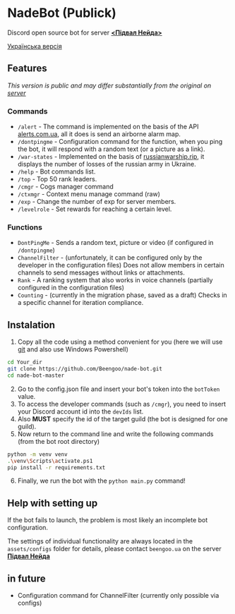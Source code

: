 # NadeBot (Publick)



Discord open source bot for server [**&lt;Підвал Нейда>**](https://discord.gg/nadecgt)

[Українська версія]()

## Features
*This version is public and may differ substantially from the original on [server](https://discord.gg/nadecgt)*

### Commands
- `/alert` - The command is implemented on the basis of the API [alerts.com.ua](https://alerts.com.ua), all it does is send an airborne alarm map.
- `/dontpingme` - Configuration command for the function, when you ping the bot, it will respond with a random text (or a picture as a link).
- `/war-states` - Implemented on the basis of [russianwarship.rip](https://russianwarship.rip), it displays the number of losses of the russian army in Ukraine.
- `/help` - Bot commands list.
- `/top` - Top 50 rank leaders.
- `/cmgr` - Cogs manager command
- `/ctxmgr` - Context menu manage command (raw)
- `/exp` - Change the number of exp for server members.
- `/levelrole` - Set rewards for reaching a certain level.

### Functions
 
- `DontPingMe` - Sends a random text, picture or video (if configured in `/dontpingme`)
- `ChannelFilter` - (unfortunately, it can be configured only by the developer in the configuration files) Does not allow members in certain channels to send messages without links or attachments.
- `Rank` - A ranking system that also works in voice channels (partially configured in the configuration files)
- `Counting` - (currently in the migration phase, saved as a draft) Checks in a specific channel for iteration compliance.

## Instalation

1. Copy all the code using a method convenient for you (here we will use [git](https://git-scm.com/downloads) and also use Windows Powershell)
  ```bash
  cd Your_dir
  git clone https://github.com/Beengoo/nade-bot.git
  cd nade-bot-master
  ```
2. Go to the config.json file and insert your bot's token into the `botToken` value.
3. To access the developer commands (such as `/cmgr`), you need to insert your Discord account id into the `devIds` list.
4. Also **MUST** specify the id of the target guild (the bot is designed for one guild).
5. Now return to the command line and write the following commands (from the bot root directory)
  ```bash
  python -m venv venv
  .\venv\Scripts\activate.ps1
  pip install -r requirements.txt
  ```
6. Finally, we run the bot with the `python main.py` command!

## Help with setting up

If the bot fails to launch, the problem is most likely an incomplete bot configuration.

The settings of individual functionality are always located in the `assets/configs` folder for details, please contact `beengoo.ua` on the server [**Підвал Нейда**](https://discord.gg/nadecgt)


## in future

- Configuration command for ChannelFilter (currently only possible via configs)
